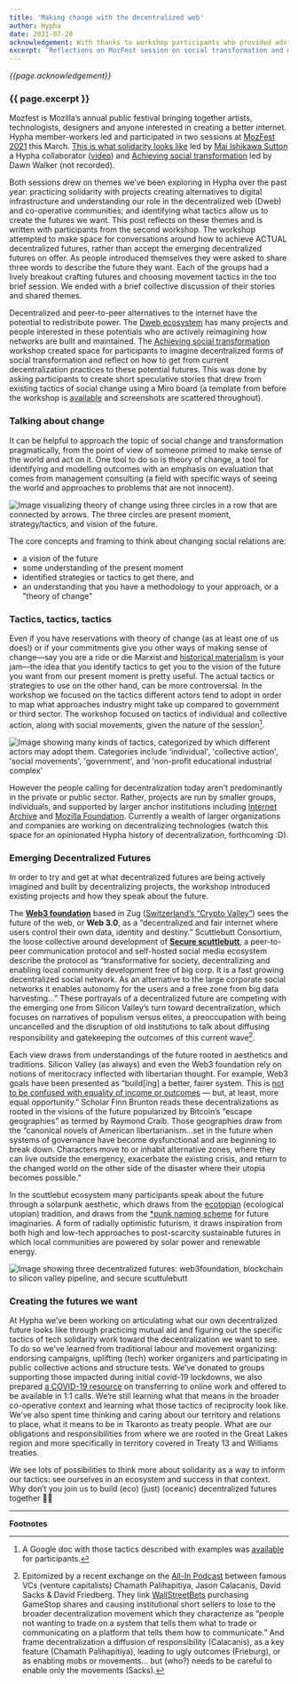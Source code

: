 ```yaml
---
title: 'Making change with the decentralized web'
author: Hypha
date: 2021-07-28
acknowledgement: With thanks to workshop participants who provided advice and feedback during the writing of this article.
excerpt: 'Reflections on MozFest session on social transformation and movement tactics'
---
```

_{{page.acknowledgement}}_
### {{ page.excerpt }}

Mozfest is Mozilla’s annual public festival bringing together artists, technologists, designers and anyone interested in creating a better internet. Hypha member-workers led and participated in two sessions at [MozFest 2021](https://foundation.mozilla.org/en/blog/vital-time-mozfest/) this March. [This is what solidarity looks like](https://schedule.mozillafestival.org/session/3BE77L-1) led by [Mai Ishikawa Sutton](https://twitter.com/maira) a Hypha collaborator ([video](https://www.youtube.com/watch?v=eVLHAVg-g24&list=PLnRGhgZaGeBv4FyPOmMY3OOFQJAz8J0lb&index=184)) and [Achieving social transformation](https://schedule.mozillafestival.org/session/8RD8GQ-1) led by Dawn Walker (not recorded). 

Both sessions drew on themes we’ve been exploring in Hypha over the past year: practicing solidarity with projects creating alternatives to digital infrastructure and understanding our role in the decentralized web (Dweb) and co-operative communities; and identifying what tactics allow us to create the futures we want. This post reflects on these themes and is written with participants from the second workshop. The workshop attempted to make space for conversations around how to achieve ACTUAL decentralized futures, rather than accept the emerging decentralized futures on offer. As people introduced themselves they were asked to share three words to describe the future they want. Each of the groups had a lively breakout crafting futures and choosing movement tactics in the too brief session. We ended with a brief collective discussion of their stories and shared themes.

Decentralized and peer-to-peer alternatives to the internet have the potential to redistribute power. The [Dweb ecosystem](https://getdweb.net/) has many projects and people interested in these potentials who are actively reimagining how networks are built and maintained. The [Achieving social transformation](https://schedule.mozillafestival.org/session/8RD8GQ-1) workshop created space for participants to imagine decentralized forms of social transformation and reflect on how to get from current decentralization practices to these potential futures. This was done by asking participants to create short speculative stories that drew from existing tactics of social change using a Miro board (a template from before the workshop is [available](https://miro.com/app/board/o9J_lPj6OtY=/) and screenshots are scattered throughout). 

### Talking about change
It can be helpful to approach the topic of social change and transformation pragmatically, from the point of view of someone primed to make sense of the world and act on it. One tool to do so is theory of change, a tool for identifying and modelling outcomes with an emphasis on evaluation that comes from management consulting (a field with specific ways of seeing the world and approaches to problems that are not innocent). 

<img
  src="{{ '/assets/images/posts/2021-07-28-making-change-2.jpg' | relative_url }}"
  alt="Image visualizing theory of change using three circles in a row that are connected by arrows. The three circles are present moment, strategy/tactics, and vision of the future."
/>

The core concepts and framing to think about changing social relations are:

* a vision of the future
* some understanding of the present moment
* identified strategies or tactics to get there, and
* an understanding that you have a methodology to your approach, or a "theory of change"

### Tactics, tactics, tactics
Even if you have reservations with theory of change (as at least one of us does!) or if your commitments give you other ways of making sense of change—say you are a ride or die Marxist and [historical materialism](https://en.wikipedia.org/wiki/Historical_materialism) is your jam—the idea that you identify tactics to get you to the vision of the future you want from our present moment is pretty useful. The actual tactics or strategies to use on the other hand, can be more controversial. In the workshop we focused on the tactics different actors tend to adopt in order to map what approaches industry might take up compared to government or third sector. The workshop focused on tactics of individual and collective action, along with social movements, given the nature of the session[^1].

<img
  src="{{ '/assets/images/posts/2021-07-28-making-change-1.jpg' | relative_url }}"
  alt="Image showing many kinds of tactics, categorized by which different actors may adopt them. Categories include 'individual', 'collective action', 'social movements', 'government', and 'non-profit educational industrial complex'"
/>

However the people calling for decentralization today aren’t predominantly in the private or public sector. Rather, projects are run by smaller groups, individuals, and supported by larger anchor institutions including [Internet Archive](https://archive.org/) and [Mozilla Foundation](https://www.mozilla.org/en-US/). Currently a wealth of larger organizations and companies are working on decentralizing technologies (watch this space for an opinionated Hypha history of decentralization, forthcoming :D).

### Emerging Decentralized Futures
In order to try and get at what decentralized futures are being actively imagined and built by decentralizing projects, the workshop introduced existing projects and how they speak about the future.

The **[Web3 foundation](https://web3.foundation/)** based in Zug ([Switzerland’s “Crypto Valley”](https://www.businessinsider.com/what-its-like-in-zug-switzerlands-crypto-valley-2018-6)) sees the future of the web, or **Web 3.0**, as a “decentralized and fair internet where users control their own data, identity and destiny.”  Scuttlebutt Consortium, the loose collective around development of **[Secure scuttlebutt](https://scuttlebutt.nz/)**, a peer-to-peer communication protocol and self-hosted social media ecosystem describe the protocol as “transformative for society, decentralizing and enabling local community development free of big corp. It is a fast growing decentralized social network. As an alternative to the large corporate social networks it enables autonomy for the users and a free zone from big data harvesting…” These portrayals of a decentralized future are competing with the emerging one from Silicon Valley’s turn toward decentralization, which focuses on narratives of populism versus elites, a preoccupation with being uncancelled and the disruption of old institutions to talk about diffusing responsibility and gatekeeping the outcomes of this current wave[^2].

Each view draws from understandings of the future rooted in aesthetics and traditions. Silicon Valley (as always) and even the Web3 foundation rely on notions of meritocracy inflected with libertarian thought. For example, Web3 goals have been presented as “build[ing] a better, fairer system. This is [not to be confused with equality of income or outcomes](https://gitcoin.co/blog/a-warm-welcome-to-web3-and-the-future-of-the-internet/) — but, at least, more equal opportunity.” Scholar Finn Brunton reads these decentralizations as rooted in the visions of the future popularized by Bitcoin’s “escape geographies” as termed by Raymond Craib. Those geographies draw from the “canonical novels of American libertarianism...set in the future when systems of governance have become dysfunctional and are beginning to break down. Characters move to or inhabit alternative zones, where they can live outside the emergency, exacerbate the existing crisis, and return to the changed world on the other side of the disaster where their utopia becomes possible.”

In the scuttlebut ecosystem  many participants speak about the future through a solarpunk aesthetic, which draws from the [ecotopian](https://en.wikipedia.org/wiki/Ecotopia) (ecological utopian) tradition, and draws from the [*punk naming scheme](https://en.wikipedia.org/wiki/Cyberpunk_derivatives#:~:text=Solarpunk%20is%20a%20movement%2C%20a,as%20concerns%20of%20social%20inequality) for future imaginaries. A form of radially optimistic futurism, it draws inspiration from both high and low-tech approaches to post-scarcity sustainable futures in which local communities are powered by solar power and renewable energy. 

<img
  src="{{ '/assets/images/posts/2021-07-28-making-change-3.jpg' | relative_url }}"
  alt="Image showing three decentralized futures: web3foundation, blockchain to silicon valley pipeline, and secure scuttulebutt"
/>

### Creating the futures we want
At Hypha we’ve been working on articulating what our own decentralized future looks like through practicing mutual aid and figuring out the specific tactics of tech solidarity work toward the decentralization we want to see. To do so we’ve learned from traditional labour and movement organizing: endorsing campaigns, uplifting (tech) worker organizers and participating in public collective actions and structure tests. We’ve donated to groups supporting those impacted during initial covid-19 lockdowns, we also prepared [a COVID-19 resource](https://covid19.hypha.coop/) on transferring to online work and offered to be available in 1:1 calls. We’re still learning what that means in the broader co-operative context and learning what those tactics of reciprocity look like. We’ve also spent time thinking and caring about our territory and relations to place, what it means to be in Tkaronto as treaty people. What are our obligations and responsibilities from where we are rooted in the Great Lakes region and more specifically in territory covered in Treaty 13 and Williams treaties.

We see lots of possibilities to think more about solidarity as a way to inform our tactics: see ourselves in an ecosystem and success in that context. Why don’t you join us to build (eco) (just) (oceanic) decentralized futures together 👐🏼 

---
**Footnotes**

[^1]: A Google doc with those tactics described with examples was [available](https://docs.google.com/document/d/1OyP4o-0iPWNjD0n_glXzRdkmPOQaOnkCyR8CmZ72_GY/edit) for participants.
[^2]: Epitomized by a recent exchange on the [All-In Podcast](https://www.youtube.com/channel/UCESLZhusAkFfsNsApnjF_Cg) between famous VCs (venture capitalists) Chamath Palihapitiya, Jason Calacanis, David Sacks & David Friedberg. They link [WallStreetBets](https://www.bloomberg.com/news/articles/2021-01-25/how-wallstreetbets-pushed-gamestop-shares-to-the-moon) purchasing GameStop shares and causing institutional short sellers to lose to the broader decentralization movement which they characterize as “people not wanting to trade on a system that tells them what to trade or communicating on a platform that tells them how to communicate.” And frame decentralization a diffusion of responsibility (Calacanis), as a key feature (Chamath Palihapitiya), leading to ugly outcomes (Frieburg), or as enabling mobs or movements… but (who?) needs to be careful to enable only the movements (Sacks).